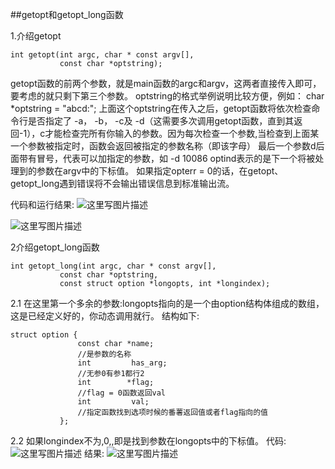 ##getopt和getopt_long函数

1.介绍getopt

```
int getopt(int argc, char * const argv[],  
           const char *optstring);  
```
           
getopt函数的前两个参数，就是main函数的argc和argv，这两者直接传入即可，要考虑的就只剩下第三个参数。
optstring的格式举例说明比较方便，例如：
    char *optstring = "abcd:";
上面这个optstring在传入之后，getopt函数将依次检查命令行是否指定了 -a， -b， -c及 -d（这需要多次调用getopt函数，直到其返回-1），c才能检查完所有你输入的参数。因为每次检查一个参数,当检查到上面某一个参数被指定时，函数会返回被指定的参数名称（即该字母）
最后一个参数d后面带有冒号，代表可以加指定的参数，如 -d 10086
optind表示的是下一个将被处理到的参数在argv中的下标值。
如果指定opterr = 0的话，在getopt、getopt_long遇到错误将不会输出错误信息到标准输出流。

代码和运行结果:
![这里写图片描述](http://img.blog.csdn.net/20171216212639826?watermark/2/text/aHR0cDovL2Jsb2cuY3Nkbi5uZXQvemh1eml5dTExNTc4MTc1NDQ=/font/5a6L5L2T/fontsize/400/fill/I0JBQkFCMA==/dissolve/70/gravity/SouthEast)

![这里写图片描述](http://img.blog.csdn.net/20171216212655672?watermark/2/text/aHR0cDovL2Jsb2cuY3Nkbi5uZXQvemh1eml5dTExNTc4MTc1NDQ=/font/5a6L5L2T/fontsize/400/fill/I0JBQkFCMA==/dissolve/70/gravity/SouthEast)

2介绍getopt_long函数

```
int getopt_long(int argc, char * const argv[],  
           const char *optstring,  
           const struct option *longopts, int *longindex);  
```
2.1
在这里第一个多余的参数:longopts指向的是一个由option结构体组成的数组，这是已经定义好的，你动态调用就行。
结构如下:

```
struct option {
               const char *name;
               //是参数的名称
               int         has_arg;
               //无参0有参1都行2
               int        *flag;
               //flag = 0函数返回val
               int         val;
               //指定函数找到选项时候的番薯返回值或者flag指向的值
           };
```
2.2
如果longindex不为,0,,即是找到参数在longopts中的下标值。
代码:
![这里写图片描述](http://img.blog.csdn.net/20171216213441114?watermark/2/text/aHR0cDovL2Jsb2cuY3Nkbi5uZXQvemh1eml5dTExNTc4MTc1NDQ=/font/5a6L5L2T/fontsize/400/fill/I0JBQkFCMA==/dissolve/70/gravity/SouthEast)
结果:
![这里写图片描述](http://img.blog.csdn.net/20171216213509092?watermark/2/text/aHR0cDovL2Jsb2cuY3Nkbi5uZXQvemh1eml5dTExNTc4MTc1NDQ=/font/5a6L5L2T/fontsize/400/fill/I0JBQkFCMA==/dissolve/70/gravity/SouthEast)


